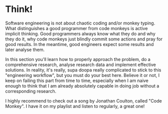 # Think!

Software engineering is not about chaotic coding and/or monkey typing. What distinguishes a good programmer from code monkeys is active implicit thinking. Good programmers always know what they do and why they do it, why code monkeys just blindly commit some actions and pray for good results. In the meantime, good engineers expect some results and later analyse them.

In this section you'll learn how to properly approach the problem, do a comprehensive research, analyse research data and implement effective solutions. In reality, it's really, supa doopa really complicated to stick to this "engineering workflow", but you must do your best here. Believe it or not, I keep on failing this part from time to time, especially when I am naive enough to think that I am already absolutely capable in doing job without a corresponding research.

I highly recommend to check out a song by Jonathan Coulton, called "Code Monkey". I have it on my playlist and listen to regularly, a great one!
